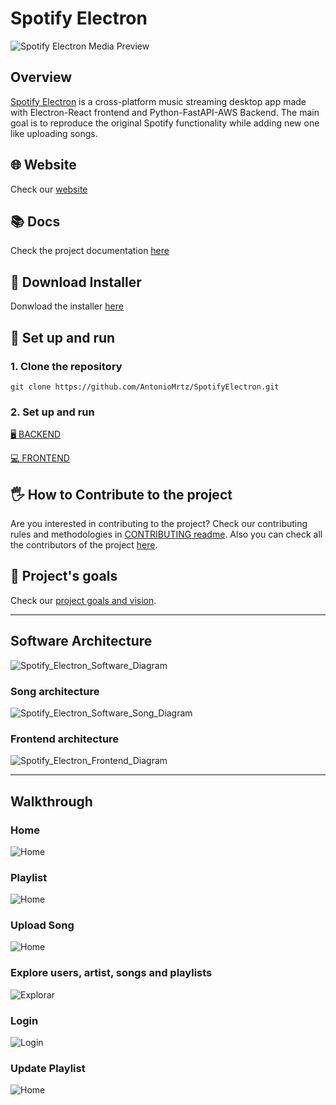 # Spotify Electron

![Spotify Electron Media Preview](assets/videos/SpotifyElectronReadmePreview.gif)

## Overview

[Spotify Electron](https://antoniomrtz.github.io/SpotifyElectron_Web/) is a cross-platform music streaming desktop app made with Electron-React frontend and Python-FastAPI-AWS Backend. The main goal is to reproduce the original Spotify functionality while adding new one like uploading songs.

## 🌐 Website

Check our [website](https://antoniomrtz.github.io/SpotifyElectron_Web/)

## 📚 Docs

Check the project documentation [here](https://antoniomrtz.github.io/SpotifyElectron/)

## 🔽 Download Installer

Donwload the installer [here](https://github.com/AntonioMrtz/SpotifyElectron/releases)

## 🔧 Set up and run

### 1. Clone the repository

```
git clone https://github.com/AntonioMrtz/SpotifyElectron.git
```

### 2. Set up and run

[🖥 BACKEND](docs/backend//SETUP.md)

[💻 FRONTEND](docs/frontend//SETUP.md)


## 🖐 How to Contribute to the project

Are you interested in contributing to the project? Check our contributing rules and methodologies in
[CONTRIBUTING readme](docs/CONTRIBUTING.md). Also you can check all the contributors of the project [here](docs/CONTRIBUTORS.md).

## 🎯 Project's goals

Check our [project goals and vision](docs/VISION.md).

---


## Software Architecture

![Spotify_Electron_Software_Diagram](assets/images/architecture/master-streaming-lambda-arch.png)

### Song architecture

![Spotify_Electron_Software_Song_Diagram](assets/images/architecture/song_architecture_aws.png)

### Frontend architecture

![Spotify_Electron_Frontend_Diagram](assets/images/architecture/frontend-arch.png)

---

## Walkthrough

### Home

![Home](assets/images/walkthrough_screenshots/Home.png)

### Playlist

![Home](assets/images/walkthrough_screenshots/Playlist.png)

### Upload Song

![Home](assets/images/walkthrough_screenshots/UploadSong.png)

### Explore users, artist, songs and playlists

![Explorar](assets/images/walkthrough_screenshots/Explorar.png)

### Login

![Login](assets/images/walkthrough_screenshots/Login.png)


### Update Playlist

![Home](assets/images/walkthrough_screenshots/UpdatePlaylist.png)
